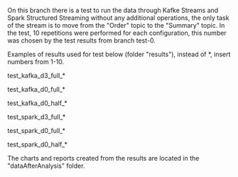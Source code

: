 On this branch there is a test to run the data through Kafke Streams and Spark Structured Streaming without any additional operations, the only task of the stream is to move from the "Order" topic to the "Summary" topic. In the test, 10 repetitions were performed for each configuration, this number was chosen by the test results from branch test-0.

Examples of results used for test below (folder "results"), instead of *, insert numbers from 1-10.

test_kafka_d3_full_*

test_kafka_d0_full_*

test_kafka_d0_half_*

test_spark_d3_full_*

test_spark_d0_full_*

test_spark_d0_half_*

The charts and reports created from the results are located in the "dataAfterAnalysis" folder.
